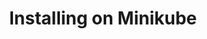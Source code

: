 ---
title: "Installing on Minikube"
description: "Demonstrate how to install KubeSphere on Minikube."
layout: "second"

linkTitle: "Installing on Minikube"
weight: 3000

icon: "/images/docs/docs.svg"
---